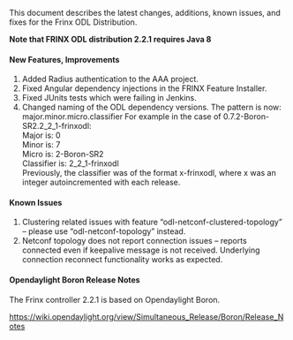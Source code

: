 This document describes the latest changes, additions, known issues, and fixes for the Frinx ODL Distribution.  

**Note that FRINX ODL distribution 2.2.1 requires Java 8**

#### New Features, Improvements

1.  Added Radius authentication to the AAA project. 
2.  Fixed Angular dependency injections in the FRINX Feature Installer. 
3.  Fixed JUnits tests which were failing in Jenkins. 
4.  Changed naming of the ODL dependency versions. The pattern is now: major.minor.micro.classifier For example in the case of 0.7.2-Boron-SR2.2_2_1-frinxodl:  
    Major is: 0  
    Minor is: 7  
    Micro is: 2-Boron-SR2  
    Classifier is: 2_2_1-frinxodl  
    Previously, the classifier was of the format x-frinxodl, where x was an integer autoincremented with each release. 

#### Known Issues

1.  Clustering related issues with feature “odl-netconf-clustered-topology” – please use “odl-netconf-topology” instead.
2.  Netconf topology does not report connection issues – reports connected even if keepalive message is not received. Underlying connection reconnect functionality works as expected.

#### Opendaylight Boron Release Notes

The Frinx controller 2.2.1 is based on Opendaylight Boron.

<https://wiki.opendaylight.org/view/Simultaneous_Release/Boron/Release_Notes>

